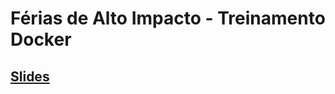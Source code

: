 # Férias de Alto Impacto - Treinamento Docker

## [Slides](https://docs.google.com/presentation/d/1YeBnFmOSpRB85fgCu1EBZ_RkPCknSrw6ZdHeNZLkKVE/edit#slide=id.p)
